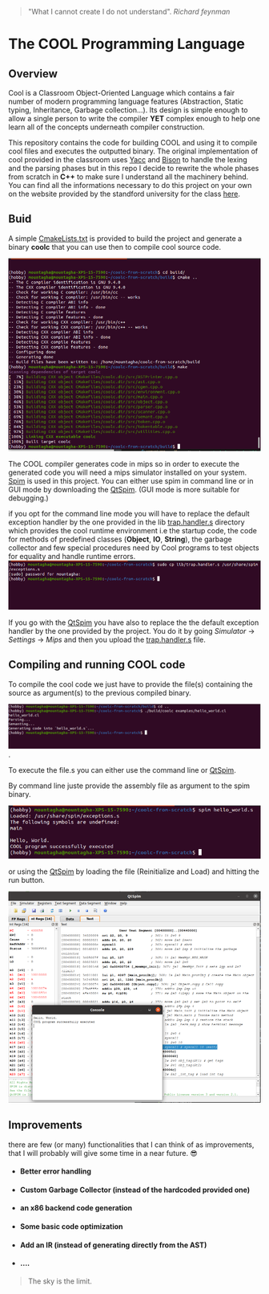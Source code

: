 > "What I cannot create I do not understand". *Richard feynman*

# The COOL Programming Language

## Overview

Cool is a Classroom Object-Oriented Language which contains a fair number of modern programming language features (Abstraction, Static typing, Inheritance, Garbage collection...). Its design is simple enough to allow a single person to write the compiler **YET** complex enough to help one learn all of the concepts underneath compiler construction.

This repository contains the code for building COOL and using it to compile cool files and executes the outputted binary. The original implementation of cool provided in the classroom uses [Yacc](https://en.wikipedia.org/wiki/Yacc) and [Bison](https://en.wikipedia.org/wiki/GNU_Bison) to  handle the lexing and the parsing phases but in this repo I decide to rewrite the whole phases from scratch in **C++** to make sure I understand all the machinery behind. You can find all the informations necessary to do this project on your own on the website provided by the standford university for the class [here](https://web.stanford.edu/class/cs143/).

## Buid
A simple [CmakeLists.txt](./CMakeLists.txt) is provided to build the project and generate a binary **coolc** that you can use then to compile cool source code.

![compile](./files/build.png)


The COOL compiler generates code in mips so in order to execute the generated code you will need a mips simulator installed on your system. [Spim](https://spimsimulator.sourceforge.net/) is used in this project. You can either use spim in command line or in GUI mode by downloading the [QtSpim](https://spimsimulator.sourceforge.net/). (GUI mode is more suitable for debugging.)

if you opt for the command line mode you will have to replace the default exception handler by the one provided in the lib [trap.handler.s](lib/trap.handler.s) directory which provides the cool runtime environment i.e the startup code, the code for methods of predefined classes (**Object**, **IO**, **String**), the garbage collector and few special procedures need by Cool programs to test objects for equality and handle runtime errors.
![handler](./files/handler_saving.png)

If you go with the [QtSpim](https://spimsimulator.sourceforge.net/) you have also to replace the the default exception handler by the one provided by the project. You do it by going *Simulator* -> *Settings* -> *Mips* and then you upload the [trap.handler.s](lib/trap.handler.s) file.

## Compiling and running COOL code
To compile the cool code we just have to provide the file(s) containing the source as argument(s) to the previous compiled binary.

![generate](./files/compile.png).

To execute the file.s you can either use the command line or [QtSpim](https://spimsimulator.sourceforge.net/). 

By command line juste provide the assembly file as argument to the spim binary.

![exec](./files/exec.png)

or using the [QtSpim](https://spimsimulator.sourceforge.net/) by loading the file (Reinitialize and Load) and hitting the run button.

![QtSpimExecution](./files/qtexec.png)

## Improvements

there are few (or many) functionalities that I can think of as improvements, that I will probably will give some time in a near future. :sunglasses:

+ #### Better error handling
+ #### Custom Garbage Collector (instead of the hardcoded provided one)
+ #### an x86 backend code generation
+ #### Some basic code optimization
+ #### Add an IR (instead of generating directly from the AST)
+ #### ....

> The sky is the limit.